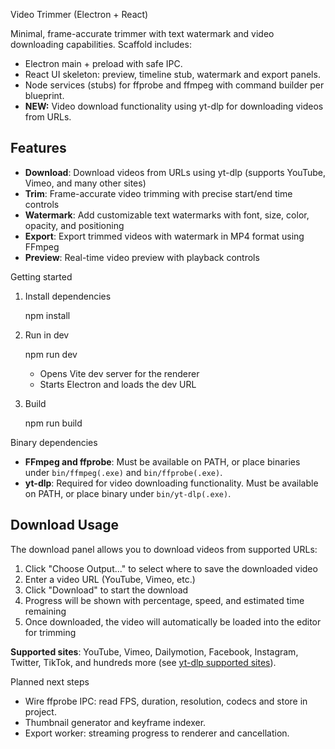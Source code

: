 Video Trimmer (Electron + React)

Minimal, frame-accurate trimmer with text watermark and video downloading capabilities. Scaffold includes:

- Electron main + preload with safe IPC.
- React UI skeleton: preview, timeline stub, watermark and export panels.
- Node services (stubs) for ffprobe and ffmpeg with command builder per blueprint.
- **NEW:** Video download functionality using yt-dlp for downloading videos from URLs.

## Features

- **Download**: Download videos from URLs using yt-dlp (supports YouTube, Vimeo, and many other sites)
- **Trim**: Frame-accurate video trimming with precise start/end time controls
- **Watermark**: Add customizable text watermarks with font, size, color, opacity, and positioning
- **Export**: Export trimmed videos with watermark in MP4 format using FFmpeg
- **Preview**: Real-time video preview with playback controls

Getting started

1) Install dependencies

   npm install

2) Run in dev

   npm run dev

   - Opens Vite dev server for the renderer
   - Starts Electron and loads the dev URL

3) Build

   npm run build

Binary dependencies

- **FFmpeg and ffprobe**: Must be available on PATH, or place binaries under `bin/ffmpeg(.exe)` and `bin/ffprobe(.exe)`.
- **yt-dlp**: Required for video downloading functionality. Must be available on PATH, or place binary under `bin/yt-dlp(.exe)`.


## Download Usage

The download panel allows you to download videos from supported URLs:

1. Click "Choose Output..." to select where to save the downloaded video
2. Enter a video URL (YouTube, Vimeo, etc.)
3. Click "Download" to start the download
4. Progress will be shown with percentage, speed, and estimated time remaining
5. Once downloaded, the video will automatically be loaded into the editor for trimming

**Supported sites**: YouTube, Vimeo, Dailymotion, Facebook, Instagram, Twitter, TikTok, and hundreds more (see [yt-dlp supported sites](https://github.com/yt-dlp/yt-dlp/blob/master/supportedsites.md)).

Planned next steps

- Wire ffprobe IPC: read FPS, duration, resolution, codecs and store in project.
- Thumbnail generator and keyframe indexer.
- Export worker: streaming progress to renderer and cancellation.


